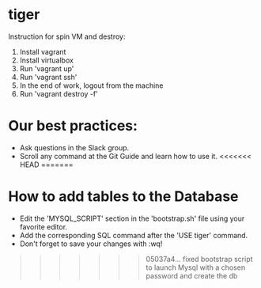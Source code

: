 # tiger 
Instruction for spin VM and destroy: 
1. Install vagrant 
2. Install virtualbox 
3. Run 'vagrant up' 
4. Run 'vagrant ssh' 
5. In the end of work, logout from the machine 
6. Run 'vagrant destroy -f'


# Our best practices:
* Ask questions in the Slack group.
* Scroll any command at the Git Guide and learn how to use it.
<<<<<<< HEAD
=======


# How to add tables to the Database
* Edit the 'MYSQL_SCRIPT' section in the 'bootstrap.sh' file using your favorite editor.
* Add the corresponding SQL command after the 'USE tiger' command.
* Don't forget to save your changes with :wq!
>>>>>>> 05037a4... fixed bootstrap script to launch Mysql with a chosen password and create the db
